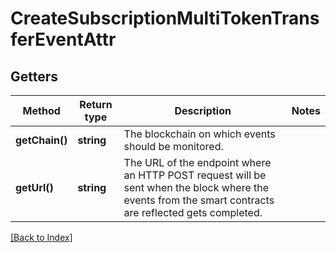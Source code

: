 # CreateSubscriptionMultiTokenTransferEventAttr

## Getters

Method | Return type | Description | Notes
------------ | ------------- | ------------- | -------------
**getChain()** | **string** | The blockchain on which events should be monitored. |
**getUrl()** | **string** | The URL of the endpoint where an HTTP POST request will be sent when the block where the events from the smart contracts are reflected gets completed. |

[[Back to Index]](../index.md)
